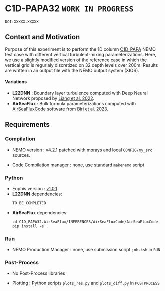 # C1D-PAPA32 `WORK IN PROGRESS`

`DOI:XXXXX.XXXXX`

## Context and Motivation

Purpose of this experiment is to perform the 1D column [C1D_PAPA](https://doi.org/10.5194/gmd-8-69-2015) NEMO test case with different vertical turbulent-mixing parameterizations. Here, we use a slightly modified version of the reference case in which the vertical grid is regurlaly discretized on 32 depth levels over 200m. Results are written in an output file with the NEMO output system (XIOS).


#### Variations
- **L22DNN** : Boundary layer turbulence computed with Deep Neural Network proposed by [Liang et al. 2022](https://doi.org/10.1016/j.ocemod.2022.102059).
- **AirSeaFlux** : Bulk formula parameterizations computed with [AirSeaFluxCode](https://github.com/NOCSurfaceProcesses/AirSeaFluxCode/tree/master) software from [Biri et al. 2023](10.3389/fmars.2022.1049168).

## Requirements

### Compilation

- NEMO version : [v4.2.1](https://forge.nemo-ocean.eu/nemo/nemo/-/releases/4.2.1) patched with [morays](https://github.com/morays-community/Patches-NEMO/tree/main/NEMO_v4.2.1) and local `CONFIG/my_src` sources.

- Code Compilation manager : none, use standard `makenemo` script


### Python

- Eophis version : [v1.0.1](https://github.com/alexis-barge/eophis/tree/v1.0.1)
- **L22DNN** dependencies:
  ```bash
  TO_BE_COMPLETED
  ```
- **AirSeaFlux** dependencies:
  ```
  cd C1D_PAPA32.AirSeaFlux/INFERENCES/AirSeaFluxCode/AirSeaFluxCode
  pip install -e .
  ```

### Run

- NEMO Production Manager : none, use submission script `job.ksh` in `RUN`


### Post-Process

- No Post-Process libraries

- Plotting : Python scripts `plots_res.py` and `plots_diff.py` in `POSTPROCESS`

